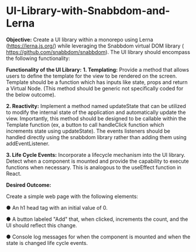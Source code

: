 # UI-Library-with-Snabbdom-and-Lerna

**Objective:** Create a UI library within a monorepo using Lerna (https://lerna.js.org/) while leveraging
the Snabbdom virtual DOM library ( https://github.com/snabbdom/snabbdom). The UI library
should encompass the following functionality:

**Functionality of the UI Library:**
**1. Templating:** Provide a method that allows users to define the template for the view to be
rendered on the screen. Template should be a function which has inputs like state, props
and return a Virtual Node. (This method should be generic not specifically coded for the
below outcome).

**2. Reactivity:** Implement a method named updateState that can be utilized to modify the
internal state of the application and automatically update the view. Importantly, this
method should be designed to be callable within the Template function (ex, a button to call
handleClick function which increments state using updateState). The events listeners should
be handled directly using the snabbdom library rather than adding them using
addEventListener.

**3. Life Cycle Events:** Incorporate a lifecycle mechanism into the UI library. Detect when a
component is mounted and provide the capability to execute functions when necessary.
This is analogous to the useEffect function in React.

**Desired Outcome:** 

Create a simple web page with the following elements:

  ● An h1 head tag with an initial value of 0.
  
  ● A button labeled "Add" that, when clicked, increments the count, and the UI should reflect
  this change.
  
  ● Console log messages for when the component is mounted and when the state is changed
  life cycle events.
